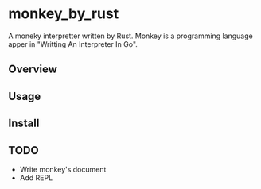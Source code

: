 # monkey_by_rust

A moneky interpretter written by Rust. Monkey is a programming language apper in "Writting An Interpreter In Go". 

## Overview

## Usage

## Install

## TODO

- Write monkey's document
- Add REPL
